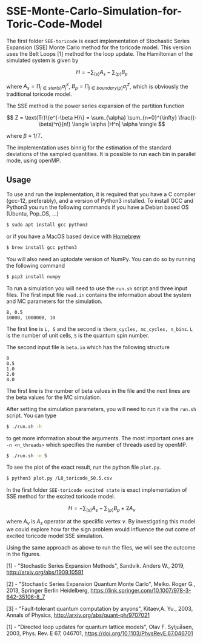 # SSE-Monte-Carlo-Simulation-for-Toric-Code-Model

The first folder `SEE-toricode` is exact implementation of Stochastic Series Expansion (SSE) Monte Carlo method for the toricode model. This version uses the Belt Loops [1] method for the loop update.
The Hamiltonian of the simulated system is given by

$$ H = - \sum_{\langle s \rangle} A_s - \sum_{\langle p \rangle} B_p $$

where $A_s = \prod_{j\in star(s)} \sigma_j^x$,  $B_p = \prod_{j\in boundary(p)} \sigma_j^z$, which is obviously the traditional toricode model.

The SSE method is the power series expansion of the partition function 

$$ Z = \text{Tr}\{e^{-\beta H}\} = \sum_{\alpha} \sum_{n=0}^{\infty} \frac{(-\beta)^n}{n!} \langle \alpha |H^n| \alpha \rangle $$

where $\beta \equiv 1 / T$.

The implementation uses binnig for the estimation of the standard deviations of the sampled quantities. It is possible to run each bin in parallel mode, using openMP.

## Usage

To use and run the implementation, it is required that you have a C compiler (gcc-12, preferably), and a version of Python3 installed. To install GCC and Python3 you run the following commands if you have a Debian based OS (Ubuntu, Pop_OS, ...)
```bash
$ sudo apt install gcc python3
```
or if you have a MacOS based device with [Homebrew](https://brew.sh)
```bash
$ brew install gcc python3
```
You will also need an uptodate version of NumPy. You can do so by running the following command
```bash
$ pip3 install numpy
```

To run a simulation you will need to use the `run.sh` script and three input files. The first input file `read.in` contains the information about the system and MC parameters for the simulation.
```
8, 0.5
10000, 1000000, 10
```
The first line is `L, S` and the second is `therm_cycles, mc_cycles, n_bins`. `L` is the number of unit cells, `S` is the quantum spin number.

The second input file is `beta.in` which has the following structure
```
8
0.5
1.0
2.0
4.0
```
The first line is the number of beta values in the file and the next lines are the beta values for the MC simulation.


After setting the simulation parameters, you will need to run it via the `run.sh` script. You can type 
```bash
$ ./run.sh -h
```
to get more information about the arguments. The most important ones are `-n <n_threads>` which specifies the number of threads used by openMP.
```bash
$ ./run.sh -n 5 
```
To see the plot of the exact result, run the python file `plot.py`.
```bash
$ python3 plot.py /L8_toricode_S0.5.csv
```
In the first folder `SEE-toricode excited state` is exact implementation of SSE method for the excited toricode model.

$$ H = - \sum_{\langle s \rangle} A_s - \sum_{\langle p \rangle} B_p  + 2A_v$$

where $A_v$ is $A_s$ operator at the speciific vertex $v$. By investigating this model we could explore how far the sign problem would influence the out come of excited toricode model SSE simulation.

Using the same approach as above to run the files, we will see the outcome in the figures.

[1] - "Stochastic Series Expansion Methods", Sandvik. Anders W., 2019,  http://arxiv.org/abs/1909.10591

[2] - "Stochastic Series Expansion Quantum Monte Carlo", Melko. Roger G., 2013, Springer Berlin Heidelberg, https://link.springer.com/10.1007/978-3-642-35106-8_7

[3] - "Fault-tolerant quantum computation by anyons", Kitaev,A. Yu., 2003, Annals of Physics, http://arxiv.org/abs/quant-ph/9707021

[1] - "Directed loop updates for quantum lattice models", Olav F. Syljuåsen, 2003, Phys. Rev. E 67, 046701, https://doi.org/10.1103/PhysRevE.67.046701
